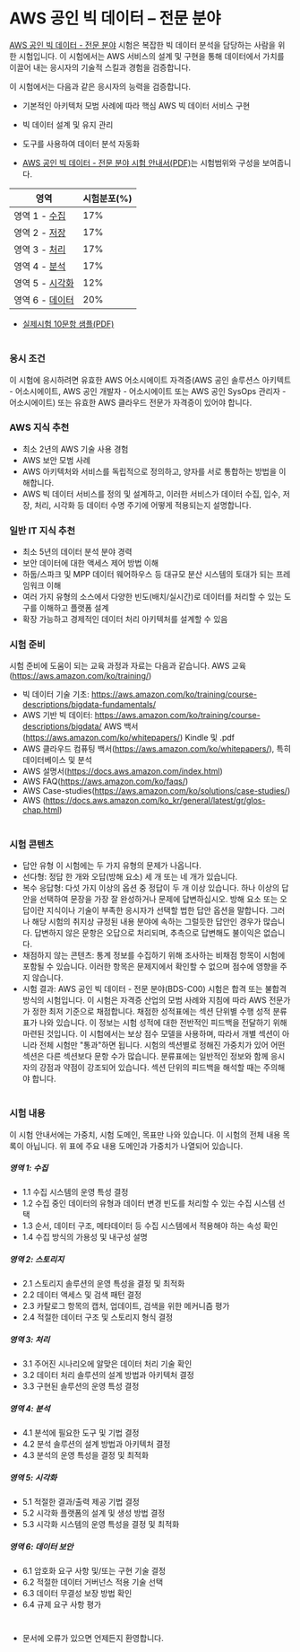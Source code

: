 # AWS 공인 빅 데이터 – 전문 분야

 [AWS 공인 빅 데이터 - 전문 분야](https://aws.amazon.com/certification/certified-big-data-specialty/) 시험은 복잡한 빅 데이터 분석을 담당하는 사람을 위한 시험입니다. 이 시험에서는 AWS 서비스의 설계 및 구현을 통해 데이터에서 가치를 이끌어 내는 응시자의 기술적 스킬과 경험을 검증합니다.

이 시험에서는 다음과 같은 응시자의 능력을 검증합니다.

* 기본적인 아키텍처 모범 사례에 따라 핵심 AWS 빅 데이터 서비스 구현
* 빅 데이터 설계 및 유지 관리
* 도구를 사용하여 데이터 분석 자동화

* [AWS 공인 빅 데이터 - 전문 분야 시험 안내서(PDF)](https://d1.awsstatic.com/training-and-certification/docs-bigdata-spec/AWS%20Certified%20Big%20Data%20-%20Specialty_Exam%20Guide_v1.2_FINAL_KOR.pdf)는 시험범위와 구성을 보여줍니다.

영역 | 시험분포(%)
-------|-------------------
영역 1 - [수집](Domain_1_-_Collection/README.md) | 17%
영역 2 - [저장](Domain_2_-_Storage/README.md) | 17%
영역 3 - [처리](Domain_3_-_Processing/README.md) | 17%
영역 4 - [분석](Domain_4_-_Analysis/README.md) | 17%
영역 5 - [시각화](Domain_5_-_Visualization/README.md) | 12%
영역 6 - [데이터 ](Domain_6_-_Security/README.md) | 20%

* [실제시험 10문항 샘플(PDF)](https://d0.awsstatic.com/training-and-certification/docs-bigdata-spec/AWS_Certified_Big_Data_Specialty_SampleExam.pdf)

#

### 응시 조건 
 이 시험에 응시하려면 유효한 AWS 어소시에이트 자격증(AWS 공인 솔루션스 아키텍트 - 어소시에이트,
AWS 공인 개발자 - 어소시에이트 또는 AWS 공인 SysOps 관리자 - 어소시에이트) 또는 유효한 AWS
클라우드 전문가 자격증이 있어야 합니다.

### AWS 지식 추천 
* 최소 2년의 AWS 기술 사용 경험
* AWS 보안 모범 사례
* AWS 아키텍처와 서비스를 독립적으로 정의하고, 양자를 서로 통합하는 방법을 이해합니다.
* AWS 빅 데이터 서비스를 정의 및 설계하고, 이러한 서비스가 데이터 수집, 입수, 저장, 처리, 시각화 등 데이터 수명 주기에 어떻게 적용되는지 설명합니다.

### 일반 IT 지식 추천
* 최소 5년의 데이터 분석 분야 경력
* 보안 데이터에 대한 액세스 제어 방법 이해
* 하둡/스파크 및 MPP 데이터 웨어하우스 등 대규모 분산 시스템의 토대가 되는 프레임워크 이해
* 여러 가지 유형의 소스에서 다양한 빈도(배치/실시간)로 데이터를 처리할 수 있는 도구를 이해하고 플랫폼 설계
* 확장 가능하고 경제적인 데이터 처리 아키텍처를 설계할 수 있음

### 시험 준비
시험 준비에 도움이 되는 교육 과정과 자료는 다음과 같습니다.
AWS 교육(https://aws.amazon.com/ko/training/)
* 빅 데이터 기술 기초: https://aws.amazon.com/ko/training/course-descriptions/bigdata-fundamentals/
* AWS 기반 빅 데이터: https://aws.amazon.com/ko/training/course-descriptions/bigdata/
AWS 백서(https://aws.amazon.com/ko/whitepapers/) Kindle 및 .pdf
* AWS 클라우드 컴퓨팅 백서(https://aws.amazon.com/ko/whitepapers/), 특히 데이터베이스 및 분석
* AWS 설명서(https://docs.aws.amazon.com/index.html)
* AWS FAQ(https://aws.amazon.com/ko/faqs/)
* AWS Case-studies(https://aws.amazon.com/ko/solutions/case-studies/)
* AWS (https://docs.aws.amazon.com/ko_kr/general/latest/gr/glos-chap.html)

#

### 시험 콘텐츠
* 답안 유형
이 시험에는 두 가지 유형의 문제가 나옵니다. 
 * 선다형: 정답 한 개와 오답(방해 요소) 세 개 또는 네 개가 있습니다.
 * 복수 응답형: 다섯 가지 이상의 옵션 중 정답이 두 개 이상 있습니다.
하나 이상의 답안을 선택하여 문장을 가장 잘 완성하거나 문제에 답변하십시오. 방해 요소 또는 오답이란
지식이나 기술이 부족한 응시자가 선택할 법한 답안 옵션을 말합니다. 그러나 해당 시험의 취지상 규정된
내용 분야에 속하는 그럴듯한 답안인 경우가 많습니다.
답변하지 않은 문항은 오답으로 처리되며, 추측으로 답변해도 불이익은 없습니다. 
* 채점하지 않는 콘텐츠: 통계 정보를 수집하기 위해 조사하는 비채점 항목이 시험에 포함될 수 있습니다. 이러한 항목은
문제지에서 확인할 수 없으며 점수에 영향을 주지 않습니다. 
* 시험 결과: AWS 공인 빅 데이터 - 전문 분야(BDS-C00) 시험은 합격 또는 불합격 방식의 시험입니다. 이 시험은 자격증
산업의 모범 사례와 지침에 따라 AWS 전문가가 정한 최저 기준으로 채점합니다. 채점한 성적표에는 섹션 단위별 수행 성적 분류표가 나와 있습니다. 이 정보는 시험 성적에 대한 전반적인 피드백을 전달하기 위해 마련된 것입니다. 이 시험에서는 보상 점수 모델을 사용하며, 따라서 개별 섹션이 아니라 전체 시험만 "통과"하면 됩니다. 시험의 섹션별로 정해진 가중치가 있어 어떤 섹션은 다른 섹션보다 문항 수가 많습니다. 분류표에는 일반적인 정보와 함께 응시자의 강점과 약점이 강조되어 있습니다. 섹션
단위의 피드백을 해석할 때는 주의해야 합니다.

#

### 시험 내용 
이 시험 안내서에는 가중치, 시험 도메인, 목표만 나와 있습니다. 이 시험의 전체 내용 목록이 아닙니다. 위 표에 주요 내용 도메인과 가중치가 나열되어 있습니다.

##### 영역 1: 수집
* 1.1 수집 시스템의 운영 특성 결정
* 1.2 수집 중인 데이터의 유형과 데이터 변경 빈도를 처리할 수 있는 수집 시스템 선택
* 1.3 순서, 데이터 구조, 메타데이터 등 수집 시스템에서 적용해야 하는 속성 확인
* 1.4 수집 방식의 가용성 및 내구성 설명

##### 영역 2: 스토리지
 * 2.1 스토리지 솔루션의 운영 특성을 결정 및 최적화
* 2.2 데이터 액세스 및 검색 패턴 결정
* 2.3 카탈로그 항목의 캡처, 업데이트, 검색을 위한 메커니즘 평가
* 2.4 적절한 데이터 구조 및 스토리지 형식 결정

##### 영역 3: 처리
* 3.1 주어진 시나리오에 알맞은 데이터 처리 기술 확인
* 3.2 데이터 처리 솔루션의 설계 방법과 아키텍처 결정
* 3.3 구현된 솔루션의 운영 특성 결정

##### 영역 4: 분석
* 4.1 분석에 필요한 도구 및 기법 결정
* 4.2 분석 솔루션의 설계 방법과 아키텍처 결정
* 4.3 분석의 운영 특성을 결정 및 최적화

##### 영역 5: 시각화
* 5.1 적절한 결과/출력 제공 기법 결정
* 5.2 시각화 플랫폼의 설계 및 생성 방법 결정
* 5.3 시각화 시스템의 운영 특성을 결정 및 최적화

##### 영역 6: 데이터 보안
* 6.1 암호화 요구 사항 및/또는 구현 기술 결정
* 6.2 적절한 데이터 거버넌스 적용 기술 선택
* 6.3 데이터 무결성 보장 방법 확인
* 6.4 규제 요구 사항 평가

#

* 문서에 오류가 있으면 언제든지 환영합니다.
